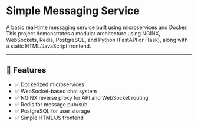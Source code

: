 # Simple Messaging Service

A basic real-time messaging service built using microservices and Docker. This project demonstrates a modular architecture using NGINX, WebSockets, Redis, PostgreSQL, and Python (FastAPI or Flask), along with a static HTML/JavaScript frontend.

---

## 🚀 Features

- ✅ Dockerized microservices
- ✅ WebSocket-based chat system
- ✅ NGINX reverse proxy for API and WebSocket routing
- ✅ Redis for message pub/sub
- ✅ PostgreSQL for user storage
- ✅ Simple HTML/JS frontend